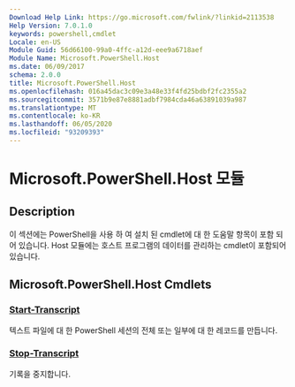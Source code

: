 ```yaml
---
Download Help Link: https://go.microsoft.com/fwlink/?linkid=2113538
Help Version: 7.0.1.0
keywords: powershell,cmdlet
Locale: en-US
Module Guid: 56d66100-99a0-4ffc-a12d-eee9a6718aef
Module Name: Microsoft.PowerShell.Host
ms.date: 06/09/2017
schema: 2.0.0
title: Microsoft.PowerShell.Host
ms.openlocfilehash: 016a45dac3c09e3a48e33f4fd25bdbf2fc2355a2
ms.sourcegitcommit: 3571b9e87e8881adbf7984cda46a63891039a987
ms.translationtype: MT
ms.contentlocale: ko-KR
ms.lasthandoff: 06/05/2020
ms.locfileid: "93209393"
---
```

# Microsoft.PowerShell.Host 모듈

## Description

이 섹션에는 PowerShell을 사용 하 여 설치 된 cmdlet에 대 한 도움말 항목이 포함 되어 있습니다. Host 모듈에는 호스트 프로그램의 데이터를 관리하는 cmdlet이 포함되어 있습니다.

## Microsoft.PowerShell.Host Cmdlets

### [Start-Transcript](Start-Transcript.md)
텍스트 파일에 대 한 PowerShell 세션의 전체 또는 일부에 대 한 레코드를 만듭니다.

### [Stop-Transcript](Stop-Transcript.md)
기록을 중지합니다.
